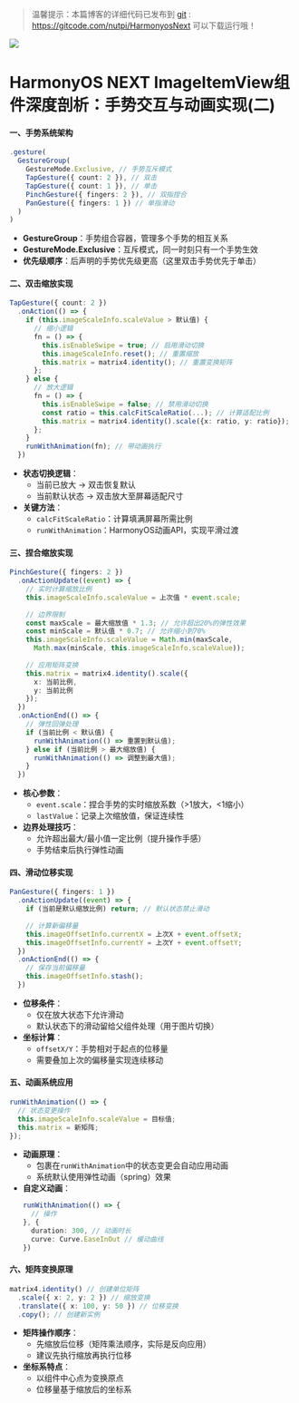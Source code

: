   
> 温馨提示：本篇博客的详细代码已发布到 [git](https://gitcode.com/nutpi/HarmonyosNext) : https://gitcode.com/nutpi/HarmonyosNext 可以下载运行哦！
 
![](https://files.mdnice.com/user/47561/cb6ef9d1-0ae5-4368-9fa5-41e3ccc87dcf.png)

# HarmonyOS NEXT ImageItemView组件深度剖析：手势交互与动画实现(二)


#### 一、手势系统架构
```typescript
.gesture(
  GestureGroup(
    GestureMode.Exclusive, // 手势互斥模式
    TapGesture({ count: 2 }), // 双击
    TapGesture({ count: 1 }), // 单击
    PinchGesture({ fingers: 2 }), // 双指捏合
    PanGesture({ fingers: 1 }) // 单指滑动
  )
)
```
- **GestureGroup**：手势组合容器，管理多个手势的相互关系
- **GestureMode.Exclusive**：互斥模式，同一时刻只有一个手势生效
- **优先级顺序**：后声明的手势优先级更高（这里双击手势优先于单击）

#### 二、双击缩放实现
```typescript
TapGesture({ count: 2 })
  .onAction(() => {
    if (this.imageScaleInfo.scaleValue > 默认值) {
      // 缩小逻辑
      fn = () => {
        this.isEnableSwipe = true; // 启用滑动切换
        this.imageScaleInfo.reset(); // 重置缩放
        this.matrix = matrix4.identity(); // 重置变换矩阵
      };
    } else {
      // 放大逻辑
      fn = () => {
        this.isEnableSwipe = false; // 禁用滑动切换
        const ratio = this.calcFitScaleRatio(...); // 计算适配比例
        this.matrix = matrix4.identity().scale({x: ratio, y: ratio});
      };
    }
    runWithAnimation(fn); // 带动画执行
  })
```
- **状态切换逻辑**：
  - 当前已放大 → 双击恢复默认
  - 当前默认状态 → 双击放大至屏幕适配尺寸
- **关键方法**：
  - `calcFitScaleRatio`：计算填满屏幕所需比例
  - `runWithAnimation`：HarmonyOS动画API，实现平滑过渡

#### 三、捏合缩放实现
```typescript
PinchGesture({ fingers: 2 })
  .onActionUpdate((event) => {
    // 实时计算缩放比例
    this.imageScaleInfo.scaleValue = 上次值 * event.scale;
    
    // 边界限制
    const maxScale = 最大缩放值 * 1.3; // 允许超出20%的弹性效果
    const minScale = 默认值 * 0.7; // 允许缩小到70%
    this.imageScaleInfo.scaleValue = Math.min(maxScale, 
      Math.max(minScale, this.imageScaleInfo.scaleValue));
    
    // 应用矩阵变换
    this.matrix = matrix4.identity().scale({
      x: 当前比例,
      y: 当前比例
    });
  })
  .onActionEnd(() => {
    // 弹性回弹处理
    if (当前比例 < 默认值) {
      runWithAnimation(() => 重置到默认值);
    } else if (当前比例 > 最大缩放值) {
      runWithAnimation(() => 调整到最大值);
    }
  })
```
- **核心参数**：
  - `event.scale`：捏合手势的实时缩放系数（>1放大，<1缩小）
  - `lastValue`：记录上次缩放值，保证连续性
- **边界处理技巧**：
  - 允许超出最大/最小值一定比例（提升操作手感）
  - 手势结束后执行弹性动画

#### 四、滑动位移实现
```typescript
PanGesture({ fingers: 1 })
  .onActionUpdate((event) => {
    if (当前是默认缩放比例) return; // 默认状态禁止滑动
    
    // 计算新偏移量
    this.imageOffsetInfo.currentX = 上次X + event.offsetX;
    this.imageOffsetInfo.currentY = 上次Y + event.offsetY;
  })
  .onActionEnd(() => {
    // 保存当前偏移量
    this.imageOffsetInfo.stash();
  })
```
- **位移条件**：
  - 仅在放大状态下允许滑动
  - 默认状态下的滑动留给父组件处理（用于图片切换）
- **坐标计算**：
  - `offsetX/Y`：手势相对于起点的位移量
  - 需要叠加上次的偏移量实现连续移动

#### 五、动画系统应用
```typescript
runWithAnimation(() => {
  // 状态变更操作
  this.imageScaleInfo.scaleValue = 目标值;
  this.matrix = 新矩阵;
});
```
- **动画原理**：
  - 包裹在`runWithAnimation`中的状态变更会自动应用动画
  - 系统默认使用弹性动画（spring）效果
- **自定义动画**：
  ```typescript
  runWithAnimation(() => {
    // 操作
  }, {
    duration: 300, // 动画时长
    curve: Curve.EaseInOut // 缓动曲线
  })
  ```

#### 六、矩阵变换原理
```typescript
matrix4.identity() // 创建单位矩阵
  .scale({ x: 2, y: 2 }) // 缩放变换
  .translate({ x: 100, y: 50 }) // 位移变换
  .copy(); // 创建新实例
```
- **矩阵操作顺序**：
  - 先缩放后位移（矩阵乘法顺序，实际是反向应用）
  - 建议先执行缩放再执行位移
- **坐标系特点**：
  - 以组件中心点为变换原点
  - 位移量基于缩放后的坐标系
 
